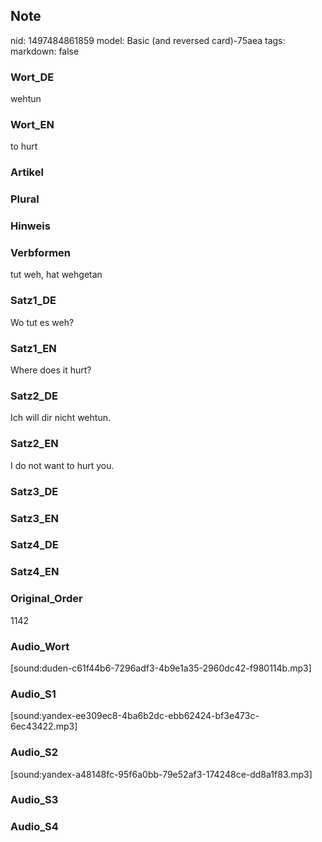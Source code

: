 ## Note
nid: 1497484861859
model: Basic (and reversed card)-75aea
tags: 
markdown: false

### Wort_DE
wehtun

### Wort_EN
to hurt

### Artikel


### Plural


### Hinweis


### Verbformen
tut weh, hat wehgetan

### Satz1_DE
Wo tut es weh?

### Satz1_EN
Where does it hurt?

### Satz2_DE
Ich will dir nicht wehtun.

### Satz2_EN
I do not want to hurt you.

### Satz3_DE


### Satz3_EN


### Satz4_DE


### Satz4_EN


### Original_Order
1142

### Audio_Wort
[sound:duden-c61f44b6-7296adf3-4b9e1a35-2960dc42-f980114b.mp3]

### Audio_S1
[sound:yandex-ee309ec8-4ba6b2dc-ebb62424-bf3e473c-6ec43422.mp3]

### Audio_S2
[sound:yandex-a48148fc-95f6a0bb-79e52af3-174248ce-dd8a1f83.mp3]

### Audio_S3


### Audio_S4

